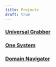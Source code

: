 ```yaml
---
title: Projects
draft: true
---
```


### [Universal Grabber](universal-grabber)
### [One System](one-system)
### [Domain Navigator](domain-navigator)
